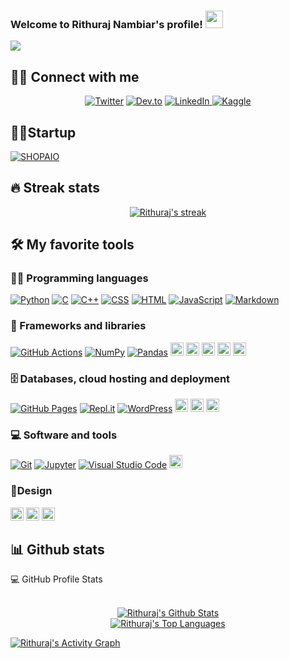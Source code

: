 <h3>
  Welcome to Rithuraj Nambiar's profile!
  <img src="https://media.giphy.com/media/hvRJCLFzcasrR4ia7z/giphy.gif" width="28">
</h3>

<!-- Typing SVG by DenverCoder1 - https://github.com/DenverCoder1/readme-typing-svg -->
<p>
  <a href="https://github.com/DenverCoder1/readme-typing-svg"><img src="https://readme-typing-svg.herokuapp.com/?lines=AI+Enthusiast;Machine+Learning+Developer;Python+Developer;Self-taught+Web+Developer"></a>
</p>


## 🙋‍♂️ Connect with me

<!-- Badges template - https://github.com/badges/shields -->
<p align="center">
  <a href="https://twitter.com/kaychallayy"><img alt="Twitter" title="Twitter" src="https://img.shields.io/badge/-Twitter-1DA1F2?style=for-the-badge&logo=twitter&logoColor=white"/></a>
  <a href="https://dev.to/rithurajnambiar"><img alt="Dev.to" title="DevTo" src="https://img.shields.io/badge/DEV.TO-3835D3.svg?&style=for-the-badge&logo=dev.to&logoColor=white"></a>
  <a href="https://linkedin.com/in/rithuraj-nambiar"><img alt="LinkedIn" title="LinkedIn" src="https://img.shields.io/badge/-LinkedIn-blue?&style=for-the-badge&logo=linkedin&logoColor=white">
   <a href="https://www.kaggle.com/rithurajnambiar"> <img alt = "Kaggle" title = "Kaggle" src="https://img.shields.io/badge/Kaggle-20BEFF?style=for-the-badge&logo=Kaggle&logoColor=white"> </a>
</p>
  
## 👨‍💼Startup
 
<p>
  <a href="https://shopaio.in/"><img alt="SHOPAIO" tittle="SHOPAIO" src="https://img.shields.io/badge/SHOPAIO-shopaio.in-yellow?style=for-the-badge"></a>  
</p>

## 🔥 Streak stats

<!-- GitHub Readme Streak Stats - https://github.com/DenverCoder1/github-readme-streak-stats -->
<p align="center">
  <a href="https://github.com/rithurajnambiar17/github-readme-streak-stats">
    <img alt="Rithuraj's streak" src="https://github-readme-streak-stats.herokuapp.com/?user=rithurajnambiar17&theme=monokai-metallian&hide_border=true"/>
  </a>

<!-- Some badges are from https://github.com/Ileriayo/markdown-badges -->

## 🛠️ My favorite tools

### 👨‍💻 Programming languages

<p>
    <a href="#"><img alt="Python" src="https://img.shields.io/badge/Python%20-%2314354C.svg?logo=python&logoColor=white"></a>
    <a href="#"><img alt="C" src="https://img.shields.io/badge/C%20-%232370ED.svg?logo=c&logoColor=white"></a>
    <a href="#"><img alt="C++" src="https://img.shields.io/badge/C++%20-%2300599C.svg?logo=c%2B%2B&logoColor=white"></a>
    <a href="#"><img alt="CSS" src="https://img.shields.io/badge/CSS%20-%231572B6.svg?logo=css3&logoColor=white"></a>
    <a href="#"><img alt="HTML" src="https://img.shields.io/badge/HTML%20-%23E34F26.svg?logo=html5&logoColor=white"></a>
    <a href="#"><img alt="JavaScript" src="https://img.shields.io/badge/JavaScript%20-%23F7DF1E.svg?logo=javascript&logoColor=black"></a>
    <a href="#"><img alt="Markdown" src="https://img.shields.io/badge/Markdown-%23000000.svg?logo=markdown&logoColor=white"></a>  
</p>

### 🧰 Frameworks and libraries

<p>
    <a href="#"><img alt="GitHub Actions" src="https://img.shields.io/badge/GitHub%20Actions%20-%232671E5.svg?logo=github%20actions&logoColor=white"></a>
    <a href="#"><img alt="NumPy" src="https://img.shields.io/badge/Numpy%20-%23013243.svg?logo=numpy&logoColor=white"></a>
    <a href="#"><img alt="Pandas" src="https://img.shields.io/badge/Pandas%20-%23150458.svg?logo=pandas&logoColor=white"></a>
    <a href="#"><img alt="Bootstrap" src="https://img.shields.io/badge/bootstrap-%23563D7C.svg?style=for-the-badge&logo=bootstrap&logoColor=white" height="21px"></a>
    <a href="#"><img alt="Scikit-Learn" src="https://img.shields.io/badge/scikit_learn-F7931E?style=for-the-badge&logo=scikit-learn&logoColor=white" height="21px"></a>
    <a href="#"><img alt="Node-JS" src="https://img.shields.io/badge/Node.js-43853D?style=for-the-badge&logo=node-dot-js&logoColor=white" height="21px"></a>
    <a href="#"><img alt="Yarn" src="https://img.shields.io/badge/Yarn-2C8EBB?style=for-the-badge&logo=yarn&logoColor=white" height="21px"></a>
    <a href="#"><img alt="React" src="https://img.shields.io/badge/React-20232A?style=for-the-badge&logo=react&logoColor=61DAFB" height="21px"></a>
  
</p>

### 🗄️ Databases, cloud hosting and deployment

<p>
    <a href="#"><img alt="GitHub Pages" src="https://img.shields.io/badge/GitHub%20Pages-%23327FC7.svg?logo=github&logoColor=white"></a>
    <a href="#"><img alt="Repl.it" src="https://img.shields.io/badge/Repl.it%20-%230D101E.svg?logo=Repl.it&logoColor=white"></a>
    <a href="#"><img alt="WordPress" src ="https://img.shields.io/badge/-WordPress-informational?logo=wordpress&logoColor=white"></a>
    <a href="#"><img alt="PHP" src="https://img.shields.io/badge/php-%23777BB4.svg?style=for-the-badge&logo=php&logoColor=white" height="21px"></a>
    <a href="#"><img alt="MySQL" src="https://img.shields.io/badge/MySQL-00000F?style=for-the-badge&logo=mysql&logoColor=white" height="21px"></a>  
    <a href="#"><img alt="Flask" src="https://img.shields.io/badge/Flask-000000?style=for-the-badge&logo=flask&logoColor=white" height="21px"></a> 
</p>

### 💻 Software and tools

<p>
    <a href="#"><img alt="Git" src="https://img.shields.io/badge/Git%20-%23F05033.svg?logo=git&logoColor=white"></a>
    <a href="#"><img alt="Jupyter" src="https://img.shields.io/badge/Jupyter%20-%23F37626.svg?logo=Jupyter&logoColor=white"></a>
    <a href="#"><img alt="Visual Studio Code" src="https://img.shields.io/badge/Visual%20Studio%20Code-0078d7.svg?logo=visual-studio-code&logoColor=white"></a>
    <a href="#"><img alt="Sublime Text" src="https://img.shields.io/badge/sublime_text-%23575757.svg?&style=for-the-badge&logo=sublime-text&logoColor=important" height="21px"></a>
  
</p>

### 📐Design
<p>
  <a href="#"><img alt="Adobe XD" src="https://img.shields.io/badge/Adobe%20XD-FF61F6?style=for-the-badge&logo=Adobe%20XD&logoColor=white" height="21px"></a>
  <a href="#"><img alt="Canva" src="https://img.shields.io/badge/Canva-%2300C4CC.svg?&style=for-the-badge&logo=Canva&logoColor=white" height="21px"></a>
  <a href="#"><img alt="Photoshop" src="https://img.shields.io/badge/Adobe%20Photoshop-31A8FF?style=for-the-badge&logo=Adobe%20Photoshop&logoColor=black" height="21px"></a>
</p>

## 📊 Github stats

<!-- https://github.com/anuraghazra/github-readme-stats -->

  <summary>💻 GitHub Profile Stats</summary>
  <br/>
<p align = "center">
   <a href="https://github.com/anuraghazra/github-readme-stats"><img alt="Rithuraj's Github Stats" src="https://denvercoder1-github-readme-stats.vercel.app/api?username=rithurajnambiar17&show_icons=true&count_private=true&theme=react&hide_border=true&bg_color=1F222E&title_color=F85D7F&icon_color=F8D866" /></a><br/>
  <a href="https://github.com/anuraghazra/github-readme-stats"><img alt="Rithuraj's Top Languages" src="https://denvercoder1-github-readme-stats.vercel.app/api/top-langs/?username=rithurajnambiar17&langs_count=8&layout=compact&theme=react&hide_border=true&bg_color=1F222E&title_color=F85D7F&icon_color=F8D866" /></a>
  <br/>
</p>
<!-- https://github.com/ashutosh00710/github-readme-activity-graph -->
<a href="https://github.com/ashutosh00710/github-readme-activity-graph"><img alt="Rithuraj's Activity Graph" src="https://activity-graph.herokuapp.com/graph?username=rithurajnambiar17&bg_color=1F222E&color=F8D866&line=F85D7F&point=FFFFFF&hide_border=true" /></a>
